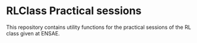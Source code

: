 # RLClass Practical sessions
This repository contains utility functions for the practical sessions of the RL class given at ENSAE.
